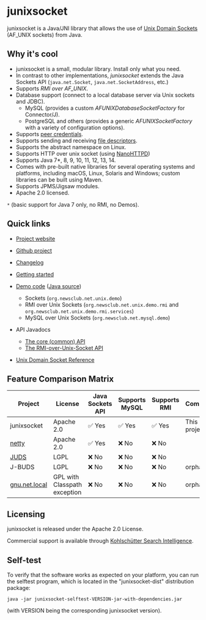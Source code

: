 # junixsocket

junixsocket is a Java/JNI library that allows the use of [Unix Domain Sockets](https://en.wikipedia.org/wiki/Unix_domain_socket) (AF_UNIX sockets) from Java.

## Why it's cool

* junixsocket is a small, modular library. Install only what you need.
* In contrast to other implementations, *junixsocket* extends the Java Sockets API (`java.net.Socket`, `java.net.SocketAddress`, etc.)
* Supports *RMI over AF_UNIX*.
* Database support (connect to a local database server via Unix sockets and JDBC).
    * MySQL (provides a custom *AFUNIXDatabaseSocketFactory* for Connector/J).
    * PostgreSQL and others (provides a generic *AFUNIXSocketFactory* with a variety of configuration options).
* Supports [peer credentials](https://kohlschutter.github.io/junixsocket/peercreds.html).
* Supports sending and receiving [file descriptors](https://kohlschutter.github.io/junixsocket/filedescriptors.html).
* Supports the abstract namespace on Linux.
* Supports HTTP over unix socket (using [NanoHTTPD](https://github.com/NanoHttpd/nanohttpd))
* Supports Java 7*, 8, 9, 10, 11, 12, 13, 14.
* Comes with pre-built native libraries for several operating systems and platforms, including
  macOS, Linux, Solaris and Windows; custom libraries can be built using Maven.
* Supports JPMS/Jigsaw modules.
* Apache 2.0 licensed.

`*` (basic support for Java 7 only, no RMI, no Demos).

## Quick links

 * [Project website](https://kohlschutter.github.io/junixsocket/)
 * [Github project](https://github.com/kohlschutter/junixsocket/)
 * [Changelog](https://kohlschutter.github.io/junixsocket/changelog.html)
 * [Getting started](https://kohlschutter.github.io/junixsocket/quickstart.html)
 * [Demo code](https://kohlschutter.github.io/junixsocket/demo.html) ([Java source](https://kohlschutter.github.io/junixsocket/junixsocket-demo/xref/index.html))
    - Sockets (`org.newsclub.net.unix.demo`)
    - RMI over Unix Sockets (`org.newsclub.net.unix.demo.rmi` and `org.newsclub.net.unix.demo.rmi.services`)
    - MySQL over Unix Sockets  (`org.newsclub.net.mysql.demo`)

  * API Javadocs
    - [The core (common) API](https://kohlschutter.github.io/junixsocket/junixsocket-common/apidocs/org.newsclub.net.unix/org/newsclub/net/unix/package-summary.html)
    - [The RMI-over-Unix-Socket API](https://kohlschutter.github.io/junixsocket/junixsocket-rmi/apidocs/org.newsclub.net.unix.rmi/org/newsclub/net/unix/rmi/package-summary.html)
    
  * [Unix Domain Socket Reference](https://kohlschutter.github.io/junixsocket/unixsockets.html)

## Feature Comparison Matrix

| Project  | License | Java Sockets API | Supports MySQL | Supports RMI | Comments |
| ------------- | --------- | ------------- | ------------- | ------------- | ------------- |
| junixsocket | Apache 2.0 | ✅ Yes | ✅ Yes | ✅ Yes | This project |
| [netty](https://github.com/netty/netty) | Apache 2.0 | ✅ Yes | ❌ No | ❌ No |  |
| [JUDS](http://code.google.com/p/juds/)  | LGPL | ❌ No | ❌ No | ❌ No | |
| J-BUDS  | LGPL | ❌ No | ❌ No | ❌ No | orphaned |
| [gnu.net.local](http://web.archive.org/web/20060702213439/http://www.nfrese.net/software/gnu_net_local/overview.html) | GPL with Classpath exception | ❌ No | ❌ No | ❌ No | orphaned |

## Licensing

junixsocket is released under the Apache 2.0 License.

Commercial support is available through [Kohlschütter Search Intelligence](http://www.kohlschutter.com/).

## Self-test

To verify that the software works as expected on your platform, you can run the selftest program,
which is located in the "junixsocket-dist" distribution package:

```
java -jar junixsocket-selftest-VERSION-jar-with-dependencies.jar 
```

(with VERSION being the corresponding junixsocket version).
